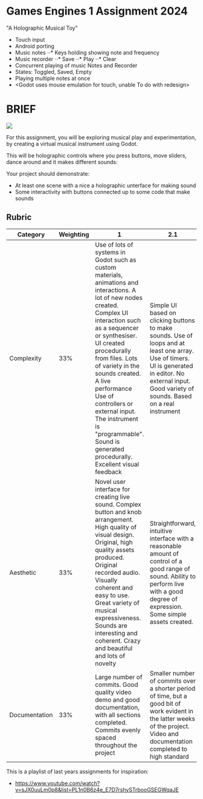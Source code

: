 # Games Engines 1 Assignment 2024

"A Holographic Musical Toy" 

+ Touch input
+ Android porting
+ Music notes
⋅⋅* Keys holding showing note and frequency 
+ Music recorder
⋅⋅* Save
⋅⋅* Play
⋅⋅* Clear
+ Concurrent playing of music Notes and Recorder
+ States: Toggled, Saved, Empty
+ Playing multiple notes at once
+ <Godot uses mouse emulation for touch, unable To do with redesign>






# BRIEF

![](images/cybertrad.png.jpg)

For this assignment, you will be exploring musical play and experimentation, by creating a virtual musical instrument using Godot. 

This will be holographic controls where you press buttons, move sliders, dance around and it makes different sounds: 

Your project should demonstrate:

- At least one scene with a nice a holographic unterface for making sound
- Some interactivity with buttons connected up to some code that make sounds

## Rubric

| Category | Weighting | 1 | 2.1 | 2.2 | Pass | Fail |
|----------|-----------|--------|----|----|----|----|
| Complexity | 33% | Use of lots of systems in Godot such as custom materials, animations and interactions. A lot of new nodes created. Complex UI interaction such as a sequencer or synthesiser. UI created procedurally from files. Lots of variety in the sounds created. A live performance Use of controllers or external input. The instrument is "programmable". Sound is generated procedurally. Excellent visual feedback | Simple UI based on clicking buttons to make sounds. Use of loops and at least one array. Use of timers. UI is generated in editor.  No external input. Good variety of sounds. Based on a real instrument | A basic soundboard with buttons to make sounds | Forked the repo, made some commits, not much working, but it makes a sound | Failed to fork the repo, no commits made |
| Aesthetic | 33% | Novel user interface for creating live sound. Complex button and knob arrangement. High quality of visual design. Original, high quality assets produced. Original  recorded audio. Visually coherent and easy to use. Great variety of musical expressiveness. Sounds are interesting and coherent. Crazy and beautiful and lots of novelty | Straightforward, intuitive interface with a reasonable amount of control of a good range of sound. Ability to perform live with a good degree of expression. Some simple assets created. | Basic interface with one screen. Some assets made and some acquired from online sources. Not too much variety in the expressiveness of the instrument | Simple or unintuitive user interface. User interface made from premade assets. Sound are premade or made using simple tools | Basic user interface that makes sound, without any expressiveness or novelty or much fun. | Project doesnt make any sound
| Documentation | 33% | Large number of commits. Good quality video demo and good documentation, with all sections completed. Commits evenly spaced throughout the project | Smaller number of commits over a shorter period of time, but a good bit of work evident in the latter weeks of the project. Video and documentation completed to high standard | All done in week or two before the delivery date. Lots of commits in last two weeks. Documentation incomplete or video incomplete. | All done in the final week. Incomplete documentation or video. Few commits | No use of git. project doesnt work |

This is a playlist of last years assignments for inspiration:

- https://www.youtube.com/watch?v=sJX0uuLm0p8&list=PL1n0B6z4e_E7D7rshySTrbooGSEGWqaJE
